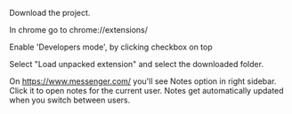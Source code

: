 Download the project.

In chrome go to chrome://extensions/

Enable 'Developers mode', by clicking checkbox on top

Select "Load unpacked extension" and select the downloaded folder.

On https://www.messenger.com/ you'll see Notes option in right sidebar.
Click it to open notes for the current user. Notes get automatically updated when you switch between users.
